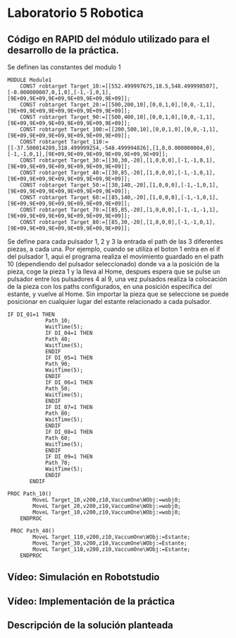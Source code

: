 # Laboratorio 5 Robotica

## Código en RAPID del módulo utilizado para el desarrollo de la práctica.
Se definen las constantes del modulo 1
````
MODULE Module1
    CONST robtarget Target_10:=[[552.499997675,18.5,548.499998507],[-0.000000007,0,1,0],[-1,-1,0,1],[9E+09,9E+09,9E+09,9E+09,9E+09,9E+09]];
    CONST robtarget Target_20:=[[500,200,10],[0,0,1,0],[0,0,-1,1],[9E+09,9E+09,9E+09,9E+09,9E+09,9E+09]];
    CONST robtarget Target_90:=[[500,400,10],[0,0,1,0],[0,0,-1,1],[9E+09,9E+09,9E+09,9E+09,9E+09,9E+09]];
    CONST robtarget Target_100:=[[200,500,10],[0,0,1,0],[0,0,-1,1],[9E+09,9E+09,9E+09,9E+09,9E+09,9E+09]];
    CONST robtarget Target_110:=[[-37.500014289,318.499999254,-548.499994826],[1,0,0.000000004,0],[-1,-1,0,1],[9E+09,9E+09,9E+09,9E+09,9E+09,9E+09]];
    CONST robtarget Target_30:=[[30,30,-20],[1,0,0,0],[-1,-1,0,1],[9E+09,9E+09,9E+09,9E+09,9E+09,9E+09]];
    CONST robtarget Target_40:=[[30,85,-20],[1,0,0,0],[-1,-1,0,1],[9E+09,9E+09,9E+09,9E+09,9E+09,9E+09]];
    CONST robtarget Target_50:=[[30,140,-20],[1,0,0,0],[-1,-1,0,1],[9E+09,9E+09,9E+09,9E+09,9E+09,9E+09]];
    CONST robtarget Target_60:=[[85,140,-20],[1,0,0,0],[-1,-1,0,1],[9E+09,9E+09,9E+09,9E+09,9E+09,9E+09]];
    CONST robtarget Target_70:=[[85,85,-20],[1,0,0,0],[-1,-1,-1,1],[9E+09,9E+09,9E+09,9E+09,9E+09,9E+09]];
    CONST robtarget Target_80:=[[85,30,-20],[1,0,0,0],[-1,-1,0,1],[9E+09,9E+09,9E+09,9E+09,9E+09,9E+09]];
````
Se define para cada pulsador 1, 2 y 3 la entrada el path de las 3 diferentes piezas, a cada una. Por ejemplo, cuando se utiliza el boton 1 entra en el if del pulsador 1, aqui el programa realiza el movimiento guardado en el path 10 (dependiendo del pulsador seleccionado) donde va a la posición de la pieza, coge la pieza 1 y la lleva al Home, despues espera que se pulse un pulsador entre los pulsadores 4 al 9, una vez pulsados realiza la colocación de la pieza con los paths configurados, en una posición especifica del estante, y vuelve al Home. Sin importar la pieza que se seleccione se puede posicionar en cualquier lugar del estante relacionado a cada pulsador.
````
IF DI_01=1 THEN
            Path_10;
            WaitTime(5);
            IF DI_04=1 THEN
            Path_40;
            WaitTime(5);
            ENDIF
            IF DI_05=1 THEN
            Path_90;
            WaitTime(5);
            ENDIF
            IF DI_06=1 THEN
            Path_50;
            WaitTime(5);
            ENDIF
            IF DI_07=1 THEN
            Path_80;
            WaitTime(5);
            ENDIF
            IF DI_08=1 THEN
            Path_60;
            WaitTime(5);
            ENDIF
            IF DI_09=1 THEN
            Path_70;
            WaitTime(5);
            ENDIF
       ENDIF
````
````
PROC Path_10()
        MoveL Target_10,v200,z10,VaccumOne\WObj:=wobj0;
        MoveL Target_20,v200,z10,VaccumOne\WObj:=wobj0;
        MoveL Target_10,v200,z10,VaccumOne\WObj:=wobj0;
    ENDPROC
````
````
 PROC Path_40()
        MoveL Target_110,v200,z10,VaccumOne\WObj:=Estante;
        MoveL Target_30,v200,z10,VaccumOne\WObj:=Estante;
        MoveL Target_110,v200,z10,VaccumOne\WObj:=Estante;
    ENDPROC
````

## Vídeo: Simulación en Robotstudio 

## Vídeo: Implementación de la práctica

## Descripción de la solución planteada
